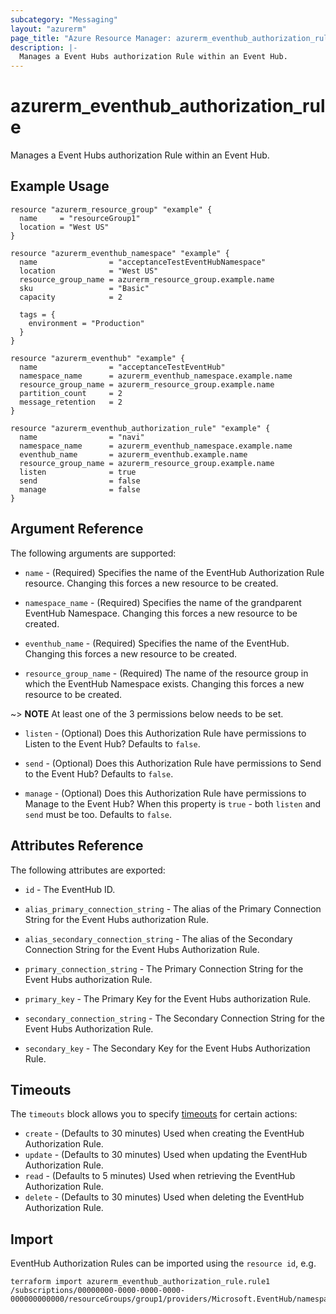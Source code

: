 ```yaml
---
subcategory: "Messaging"
layout: "azurerm"
page_title: "Azure Resource Manager: azurerm_eventhub_authorization_rule"
description: |-
  Manages a Event Hubs authorization Rule within an Event Hub.
---
```


# azurerm_eventhub_authorization_rule

Manages a Event Hubs authorization Rule within an Event Hub.

## Example Usage

```hcl
resource "azurerm_resource_group" "example" {
  name     = "resourceGroup1"
  location = "West US"
}

resource "azurerm_eventhub_namespace" "example" {
  name                = "acceptanceTestEventHubNamespace"
  location            = "West US"
  resource_group_name = azurerm_resource_group.example.name
  sku                 = "Basic"
  capacity            = 2

  tags = {
    environment = "Production"
  }
}

resource "azurerm_eventhub" "example" {
  name                = "acceptanceTestEventHub"
  namespace_name      = azurerm_eventhub_namespace.example.name
  resource_group_name = azurerm_resource_group.example.name
  partition_count     = 2
  message_retention   = 2
}

resource "azurerm_eventhub_authorization_rule" "example" {
  name                = "navi"
  namespace_name      = azurerm_eventhub_namespace.example.name
  eventhub_name       = azurerm_eventhub.example.name
  resource_group_name = azurerm_resource_group.example.name
  listen              = true
  send                = false
  manage              = false
}
```

## Argument Reference

The following arguments are supported:

* `name` - (Required) Specifies the name of the EventHub Authorization Rule resource. Changing this forces a new resource to be created.

* `namespace_name` - (Required) Specifies the name of the grandparent EventHub Namespace. Changing this forces a new resource to be created.

* `eventhub_name` - (Required) Specifies the name of the EventHub. Changing this forces a new resource to be created.

* `resource_group_name` - (Required) The name of the resource group in which the EventHub Namespace exists. Changing this forces a new resource to be created.

~> **NOTE** At least one of the 3 permissions below needs to be set.

* `listen` - (Optional) Does this Authorization Rule have permissions to Listen to the Event Hub? Defaults to `false`.

* `send` - (Optional) Does this Authorization Rule have permissions to Send to the Event Hub? Defaults to `false`.

* `manage` - (Optional) Does this Authorization Rule have permissions to Manage to the Event Hub? When this property is `true` - both `listen` and `send` must be too. Defaults to `false`.

## Attributes Reference

The following attributes are exported:

* `id` - The EventHub ID.

* `alias_primary_connection_string` - The alias of the Primary Connection String for the Event Hubs authorization Rule.

* `alias_secondary_connection_string` - The alias of the Secondary Connection String for the Event Hubs Authorization Rule.

* `primary_connection_string` - The Primary Connection String for the Event Hubs authorization Rule.

* `primary_key` - The Primary Key for the Event Hubs authorization Rule.

* `secondary_connection_string` - The Secondary Connection String for the Event Hubs Authorization Rule.

* `secondary_key` - The Secondary Key for the Event Hubs Authorization Rule.

## Timeouts



The `timeouts` block allows you to specify [timeouts](https://www.terraform.io/docs/configuration/resources.html#timeouts) for certain actions:

* `create` - (Defaults to 30 minutes) Used when creating the EventHub Authorization Rule.
* `update` - (Defaults to 30 minutes) Used when updating the EventHub Authorization Rule.
* `read` - (Defaults to 5 minutes) Used when retrieving the EventHub Authorization Rule.
* `delete` - (Defaults to 30 minutes) Used when deleting the EventHub Authorization Rule.

## Import

EventHub Authorization Rules can be imported using the `resource id`, e.g.

```shell
terraform import azurerm_eventhub_authorization_rule.rule1 /subscriptions/00000000-0000-0000-0000-000000000000/resourceGroups/group1/providers/Microsoft.EventHub/namespaces/namespace1/eventhubs/eventhub1/authorizationRules/rule1
```
